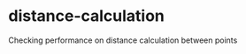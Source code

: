 distance-calculation
====================

Checking performance on distance calculation between points